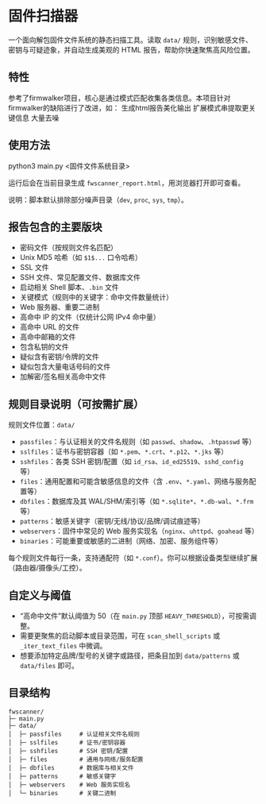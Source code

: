 # 固件扫描器

一个面向解包固件文件系统的静态扫描工具。读取 `data/` 规则，识别敏感文件、密钥与可疑迹象，并自动生成美观的 HTML 报告，帮助你快速聚焦高风险位置。

## 特性
参考了firmwalker项目，核心是通过模式匹配收集各类信息。本项目针对firmwalker的缺陷进行了改进，如：
生成html报告美化输出
扩展模式串提取更关键信息
大量去噪

## 使用方法

python3 main.py <固件文件系统目录>

运行后会在当前目录生成 `fwscanner_report.html`，用浏览器打开即可查看。

说明：脚本默认排除部分噪声目录（`dev`, `proc`, `sys`, `tmp`）。

## 报告包含的主要版块
- 密码文件（按规则文件名匹配）
- Unix MD5 哈希（如 `$1$...` 口令哈希）
- SSL 文件
- SSH 文件、常见配置文件、数据库文件
- 启动相关 Shell 脚本、`.bin` 文件
- 关键模式（规则中的关键字：命中文件数量统计）
- Web 服务器、重要二进制
- 高命中 IP 的文件（仅统计公网 IPv4 命中量）
- 高命中 URL 的文件
- 高命中邮箱的文件
- 包含私钥的文件
- 疑似含有密钥/令牌的文件
- 疑似包含大量电话号码的文件
- 加解密/签名相关高命中文件

## 规则目录说明（可按需扩展）
规则文件位置：`data/`
- `passfiles`：与认证相关的文件名规则（如 `passwd`、`shadow`、`.htpasswd` 等）
- `sslfiles`：证书与密钥容器（如 `*.pem`、`*.crt`、`*.p12`、`*.jks` 等）
- `sshfiles`：各类 SSH 密钥/配置（如 `id_rsa`、`id_ed25519`、`sshd_config` 等）
- `files`：通用配置和可能含敏感信息的文件（含 `.env`、`*.yaml`、网络与服务配置等）
- `dbfiles`：数据库及其 WAL/SHM/索引等（如 `*.sqlite*`、`*.db-wal`、`*.frm` 等）
- `patterns`：敏感关键字（密钥/无线/协议/品牌/调试痕迹等）
- `webservers`：固件中常见的 Web 服务实现名（`nginx`、`uhttpd`、`goahead` 等）
- `binaries`：可能重要或敏感的二进制（网络、加密、服务组件等）

每个规则文件每行一条，支持通配符（如 `*.conf`）。你可以根据设备类型继续扩展（路由器/摄像头/工控）。

## 自定义与阈值
- “高命中文件”默认阈值为 50（在 `main.py` 顶部 `HEAVY_THRESHOLD`），可按需调整。
- 需要更聚焦的启动脚本或目录范围，可在 `scan_shell_scripts` 或 `_iter_text_files` 中微调。
- 想要添加特定品牌/型号的关键字或路径，把条目加到 `data/patterns` 或 `data/files` 即可。


## 目录结构
```
fwscanner/
├─ main.py
├─ data/
│  ├─ passfiles     # 认证相关文件名规则
│  ├─ sslfiles      # 证书/密钥容器
│  ├─ sshfiles      # SSH 密钥/配置
│  ├─ files         # 通用与网络/服务配置
│  ├─ dbfiles       # 数据库与相关文件
│  ├─ patterns      # 敏感关键字
│  ├─ webservers    # Web 服务实现名
│  └─ binaries      # 关键二进制
```


